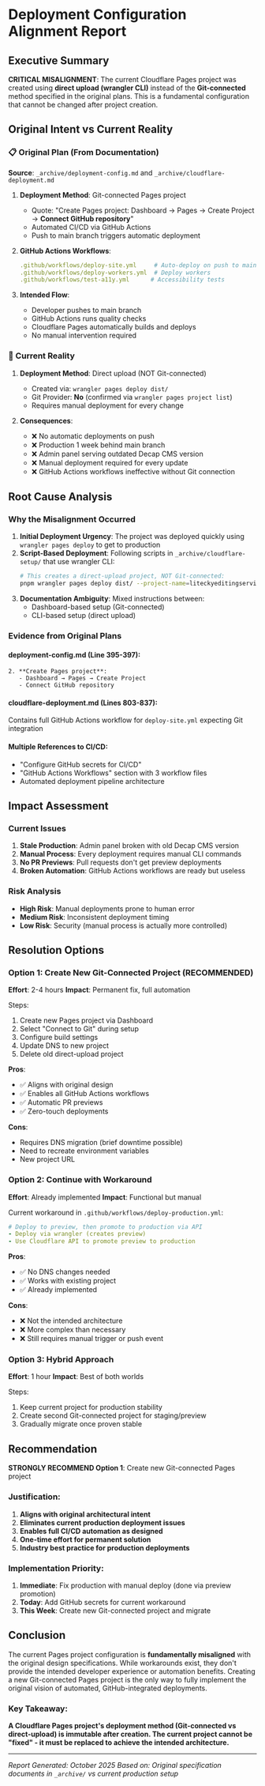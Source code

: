 # Deployment Configuration Alignment Report

## Executive Summary

**CRITICAL MISALIGNMENT**: The current Cloudflare Pages project was created using **direct upload (wrangler CLI)** instead of the **Git-connected** method specified in the original plans. This is a fundamental configuration that cannot be changed after project creation.

## Original Intent vs Current Reality

### 📋 Original Plan (From Documentation)

**Source**: `_archive/deployment-config.md` and `_archive/cloudflare-deployment.md`

1. **Deployment Method**: Git-connected Pages project
   - Quote: "Create Pages project: Dashboard → Pages → Create Project → **Connect GitHub repository**"
   - Automated CI/CD via GitHub Actions
   - Push to main branch triggers automatic deployment

2. **GitHub Actions Workflows**:

   ```yaml
   .github/workflows/deploy-site.yml     # Auto-deploy on push to main
   .github/workflows/deploy-workers.yml  # Deploy workers
   .github/workflows/test-a11y.yml      # Accessibility tests
   ```

3. **Intended Flow**:
   - Developer pushes to main branch
   - GitHub Actions runs quality checks
   - Cloudflare Pages automatically builds and deploys
   - No manual intervention required

### 🚨 Current Reality

1. **Deployment Method**: Direct upload (NOT Git-connected)
   - Created via: `wrangler pages deploy dist/`
   - Git Provider: **No** (confirmed via `wrangler pages project list`)
   - Requires manual deployment for every change

2. **Consequences**:
   - ❌ No automatic deployments on push
   - ❌ Production 1 week behind main branch
   - ❌ Admin panel serving outdated Decap CMS version
   - ❌ Manual deployment required for every update
   - ❌ GitHub Actions workflows ineffective without Git connection

## Root Cause Analysis

### Why the Misalignment Occurred

1. **Initial Deployment Urgency**: The project was deployed quickly using `wrangler pages deploy` to get to production
2. **Script-Based Deployment**: Following scripts in `_archive/cloudflare-setup/` that use wrangler CLI:
   ```bash
   # This creates a direct-upload project, NOT Git-connected:
   pnpm wrangler pages deploy dist/ --project-name=liteckyeditingservices
   ```
3. **Documentation Ambiguity**: Mixed instructions between:
   - Dashboard-based setup (Git-connected)
   - CLI-based setup (direct upload)

### Evidence from Original Plans

#### deployment-config.md (Line 395-397):

```
2. **Create Pages project**:
   - Dashboard → Pages → Create Project
   - Connect GitHub repository
```

#### cloudflare-deployment.md (Lines 803-837):

Contains full GitHub Actions workflow for `deploy-site.yml` expecting Git integration

#### Multiple References to CI/CD:

- "Configure GitHub secrets for CI/CD"
- "GitHub Actions Workflows" section with 3 workflow files
- Automated deployment pipeline architecture

## Impact Assessment

### Current Issues

1. **Stale Production**: Admin panel broken with old Decap CMS version
2. **Manual Process**: Every deployment requires manual CLI commands
3. **No PR Previews**: Pull requests don't get preview deployments
4. **Broken Automation**: GitHub Actions workflows are ready but useless

### Risk Analysis

- **High Risk**: Manual deployments prone to human error
- **Medium Risk**: Inconsistent deployment timing
- **Low Risk**: Security (manual process is actually more controlled)

## Resolution Options

### Option 1: Create New Git-Connected Project (RECOMMENDED)

**Effort**: 2-4 hours
**Impact**: Permanent fix, full automation

Steps:

1. Create new Pages project via Dashboard
2. Select "Connect to Git" during setup
3. Configure build settings
4. Update DNS to new project
5. Delete old direct-upload project

**Pros**:

- ✅ Aligns with original design
- ✅ Enables all GitHub Actions workflows
- ✅ Automatic PR previews
- ✅ Zero-touch deployments

**Cons**:

- Requires DNS migration (brief downtime possible)
- Need to recreate environment variables
- New project URL

### Option 2: Continue with Workaround

**Effort**: Already implemented
**Impact**: Functional but manual

Current workaround in `.github/workflows/deploy-production.yml`:

```yaml
# Deploy to preview, then promote to production via API
- Deploy via wrangler (creates preview)
- Use Cloudflare API to promote preview to production
```

**Pros**:

- ✅ No DNS changes needed
- ✅ Works with existing project
- ✅ Already implemented

**Cons**:

- ❌ Not the intended architecture
- ❌ More complex than necessary
- ❌ Still requires manual trigger or push event

### Option 3: Hybrid Approach

**Effort**: 1 hour
**Impact**: Best of both worlds

Steps:

1. Keep current project for production stability
2. Create second Git-connected project for staging/preview
3. Gradually migrate once proven stable

## Recommendation

**STRONGLY RECOMMEND Option 1**: Create new Git-connected Pages project

### Justification:

1. **Aligns with original architectural intent**
2. **Eliminates current production deployment issues**
3. **Enables full CI/CD automation as designed**
4. **One-time effort for permanent solution**
5. **Industry best practice for production deployments**

### Implementation Priority:

1. **Immediate**: Fix production with manual deploy (done via preview promotion)
2. **Today**: Add GitHub secrets for current workaround
3. **This Week**: Create new Git-connected project and migrate

## Conclusion

The current Pages project configuration is **fundamentally misaligned** with the original design specifications. While workarounds exist, they don't provide the intended developer experience or automation benefits. Creating a new Git-connected Pages project is the only way to fully implement the original vision of automated, GitHub-integrated deployments.

### Key Takeaway:

**A Cloudflare Pages project's deployment method (Git-connected vs direct-upload) is immutable after creation. The current project cannot be "fixed" - it must be replaced to achieve the intended architecture.**

---

_Report Generated: October 2025_
_Based on: Original specification documents in `_archive/` vs current production setup_
